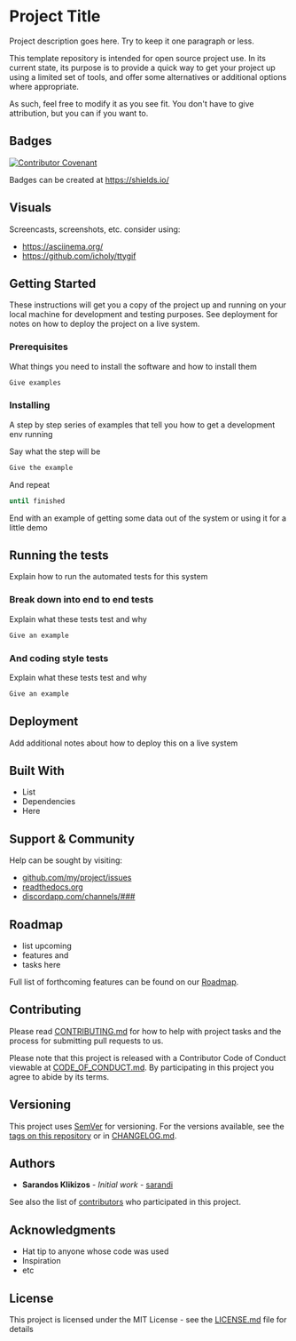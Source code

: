 # Project Title

Project description goes here. Try to keep it one paragraph or less.

This template repository is intended for open source project use. In its current state, its purpose is to provide a quick way to get your project up using a limited set of tools, and offer some alternatives or additional options where appropriate.

As such, feel free to modify it as you see fit. You don't have to give attribution, but you can if you want to.

## Badges

[![Contributor Covenant](https://img.shields.io/badge/Contributor%20Covenant-v1.4%20adopted-ff69b4.svg)](code-of-conduct.md)

Badges can be created at <https://shields.io/>

## Visuals

Screencasts, screenshots, etc. consider using:

* <https://asciinema.org/>
* <https://github.com/icholy/ttygif>

## Getting Started

These instructions will get you a copy of the project up and running on your local machine for development and testing purposes. See deployment for notes on how to deploy the project on a live system.

### Prerequisites

What things you need to install the software and how to install them

```BASH
Give examples
```

### Installing

A step by step series of examples that tell you how to get a development env running

Say what the step will be

```BASH
Give the example
```

And repeat

```BASH
until finished
```

End with an example of getting some data out of the system or using it for a little demo

## Running the tests

Explain how to run the automated tests for this system

### Break down into end to end tests

Explain what these tests test and why

```BASH
Give an example
```

### And coding style tests

Explain what these tests test and why

```BASH
Give an example
```

## Deployment

Add additional notes about how to deploy this on a live system

## Built With

* List
* Dependencies
* Here

<!--* [Dropwizard](http://www.dropwizard.io/1.0.2/docs/) - The web framework used
* [Maven](https://maven.apache.org/) - Dependency Management 
* [ROME](https://rometools.github.io/rome/) - Used to generate RSS Feeds -->

## Support & Community

Help can be sought by visiting:

* [github.com/my/project/issues](github.com/my/project/issues)
* [readthedocs.org](https://readthedocs.org/projects/myproject/builds/)
* [discordapp.com/channels/###](discordapp.com/channels/###)

## Roadmap

* list upcoming
* features and
* tasks here

Full list of forthcoming features can be found on our [Roadmap].

## Contributing

Please read [CONTRIBUTING.md] for how to help with project tasks and the process for submitting pull requests to us.

Please note that this project is released with a Contributor Code of Conduct viewable at [CODE_OF_CONDUCT.md]. By participating in this project you agree to abide by its terms.

## Versioning

This project uses [SemVer] for versioning. For the versions available, see the [tags on this repository][tags] or in [CHANGELOG.md].

## Authors

* **Sarandos Klikizos** - *Initial work* - [sarandi](https://github.com/sarandi)

See also the list of [contributors] who participated in this project.

## Acknowledgments

<!-- 
* **Billie Thompson** - *Initial README Template* - [PurpleBooth](https://github.com/PurpleBooth)
* above template modified heavily with ideas from https://www.makeareadme.com/ -->

* Hat tip to anyone whose code was used
* Inspiration
* etc

## License

This project is licensed under the MIT License - see the [LICENSE.md] file for details

[CHANGELOG.md]: CHANGELOG.md

[CODE_OF_CONDUCT.md]: CODE_OF_CONDUCT.md

[CONTRIBUTING.md]: CONTRIBUTING.md

[contributors]: https://github.com/user/dotfiles/graphs/contributors

[LICENSE.md]: LICENSE.md

[Roadmap]: readthedocs.com/user/repo/roadmap

[SemVer]: http://semver.org/

[tags]: https://github.com/your/project/tags
